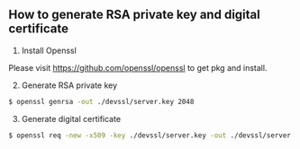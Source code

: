 ## How to generate RSA private key and digital certificate

1. Install Openssl

Please visit https://github.com/openssl/openssl to get pkg and install.

2. Generate RSA private key

```sh
$ openssl genrsa -out ./devssl/server.key 2048
```

3. Generate digital certificate

```sh
$ openssl req -new -x509 -key ./devssl/server.key -out ./devssl/server.pem -days 365
```
